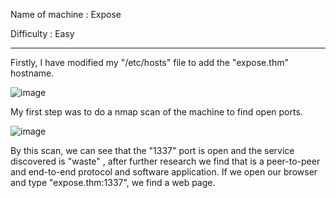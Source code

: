 Name of machine : Expose

Difficulty : Easy

--------------------------------------------------------
Firstly, I have modified my "/etc/hosts" file to add the "expose.thm" hostname.

![image](https://github.com/user-attachments/assets/beb8e512-e95f-4367-b093-f1a3dba5f185)

My first step was to do a nmap scan of the machine to find open ports.

![image](https://github.com/user-attachments/assets/e7596004-9b59-423c-bea8-bbaf7e2b7736)

By this scan, we can see that the "1337" port is open and the service discovered is "waste" , after further research we find that is a peer-to-peer and end-to-end protocol and software application. If we open our browser and type "expose.thm:1337", we find a web page.


